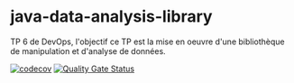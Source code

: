 # java-data-analysis-library
TP 6 de DevOps, l'objectif ce TP est  la mise en oeuvre d'une bibliothèque de manipulation et d'analyse de données.

[![codecov](https://codecov.io/gh/Lucixxe/java-data-analysis-library/branch/main/graph/badge.svg)](https://codecov.io/gh/Lucixxe/java-data-analysis-library)
[![Quality Gate Status](https://sonarcloud.io/api/project_badges/measure?project=Lucixxe_java-data-analysis-library&metric=alert_status)](https://sonarcloud.io/dashboard?id=votre-Lucixxe_java-data-analysis-library)
